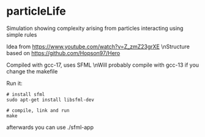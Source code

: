 # particleLife

Simulation showing complexity arising from particles interacting using simple rules

Idea from https://www.youtube.com/watch?v=Z_zmZ23grXE
\nStructure based on https://github.com/Hopson97/Hero

Compiled with gcc-17, uses SFML
\nWill probably compile with gcc-13 if you change the makefile

Run it:
```console
# install sfml
sudo apt-get install libsfml-dev

# compile, link and run
make
```
afterwards you can use ./sfml-app